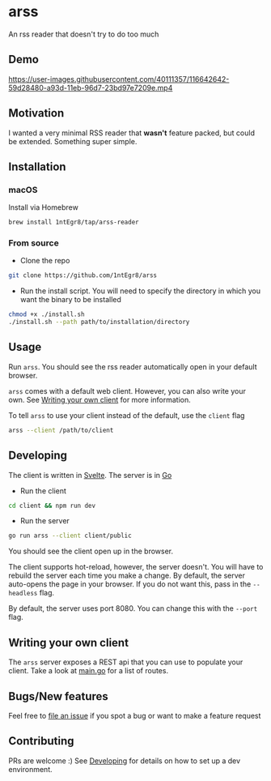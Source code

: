 # arss
An rss reader that doesn't try to do too much

## Demo


https://user-images.githubusercontent.com/40111357/116642642-59d28480-a93d-11eb-96d7-23bd97e7209e.mp4



## Motivation

I wanted a very minimal RSS reader that **wasn't** feature packed, but could be extended. Something super simple.

## Installation

### macOS
Install via Homebrew
```bash
brew install 1ntEgr8/tap/arss-reader
```

### From source

- Clone the repo
```bash
git clone https://github.com/1ntEgr8/arss
```

- Run the install script. You will need to specify the directory in which you want the binary to be installed
```bash
chmod +x ./install.sh
./install.sh --path path/to/installation/directory
```

## Usage

Run `arss`. You should see the rss reader automatically open in your default browser.

`arss` comes with a default web client. However, you can also write your own. See [Writing your own client](#writing-your-own-client) for more information.

To tell `arss` to use your client instead of the default, use the `client` flag
```bash
arss --client /path/to/client
```

## Developing

The client is written in [Svelte](https://svelte.dev/). The server is in [Go](https://golang.org/)

- Run the client
```bash
cd client && npm run dev
```
- Run the server
```bash
go run arss --client client/public
```

You should see the client open up in the browser. 

The client supports hot-reload, however, the server doesn't. You will have to rebuild the server each time you make a change. By default, the server auto-opens the page in your browser. If you do not want this, pass in the `--headless` flag.

By default, the server uses port 8080. You can change this with the `--port` flag.

## Writing your own client

The `arss` server exposes a REST api that you can use to populate your client. Take a look at [main.go](./main.go) for a list of routes.

## Bugs/New features

Feel free to [file an issue](https://github.com/1ntEgr8/arss/issues/new) if you spot a bug or want to make a feature request

## Contributing

PRs are welcome :) See [Developing](#Developing) for details on how to set up a dev environment.
